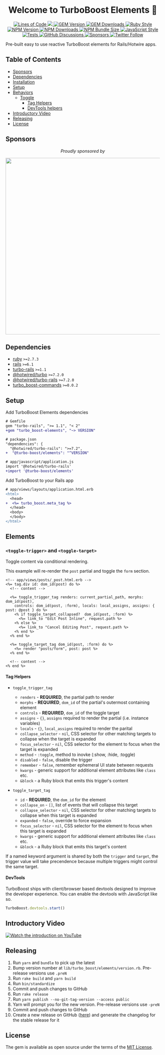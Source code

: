<p align="center">
  <h1 align="center">
    Welcome to TurboBoost Elements 👋
  </h1>
  <p align="center">
    <a href="http://blog.codinghorror.com/the-best-code-is-no-code-at-all/">
      <img alt="Lines of Code" src="https://img.shields.io/badge/loc-1131-47d299.svg" />
    </a>
    <a href="https://codeclimate.com/github/hopsoft/turbo_boost-elements/maintainability">
      <img src="https://api.codeclimate.com/v1/badges/7aac6daed3e4032e292e/maintainability" />
    </a>
    <a href="https://rubygems.org/gems/turbo_boost-elements">
      <img alt="GEM Version" src="https://img.shields.io/gem/v/turbo_boost-elements?color=168AFE&include_prereleases&logo=ruby&logoColor=FE1616">
    </a>
    <a href="https://rubygems.org/gems/turbo_boost-elements">
      <img alt="GEM Downloads" src="https://img.shields.io/gem/dt/turbo_boost-elements?color=168AFE&logo=ruby&logoColor=FE1616">
    </a>
    <a href="https://github.com/testdouble/standard">
      <img alt="Ruby Style" src="https://img.shields.io/badge/style-standard-168AFE?logo=ruby&logoColor=FE1616" />
    </a>
    <a href="https://www.npmjs.com/package/@turbo-boost/elements">
      <img alt="NPM Version" src="https://img.shields.io/npm/v/@turbo-boost/elements?color=168AFE&logo=npm">
    </a>
    <a href="https://www.npmjs.com/package/@turbo-boost/elements">
      <img alt="NPM Downloads" src="https://img.shields.io/npm/dm/@turbo-boost/elements?color=168AFE&logo=npm">
    </a>
    <a href="https://bundlephobia.com/package/@turbo-boost/elements@">
      <img alt="NPM Bundle Size" src="https://img.shields.io/bundlephobia/minzip/@turbo-boost/elements?label=bundle%20size&logo=npm&color=47d299">
    </a>
    <a href="https://github.com/sheerun/prettier-standard">
      <img alt="JavaScript Style" src="https://img.shields.io/badge/style-prettier--standard-168AFE?logo=javascript&logoColor=f4e137" />
    </a>
    <a href="https://github.com/hopsoft/turbo_boost-elements/actions/workflows/tests.yml">
      <img alt="Tests" src="https://github.com/hopsoft/turbo_boost-elements/actions/workflows/tests.yml/badge.svg" />
    </a>
    <a href="https://github.com/hopsoft/turbo_boost-elements/discussions" target="_blank">
      <img alt="GitHub Discussions" src="https://img.shields.io/github/discussions/hopsoft/turbo_boost-elements?color=168AFE&logo=github">
    </a>
    <a href="https://github.com/sponsors/hopsoft">
      <img alt="Sponsors" src="https://img.shields.io/github/sponsors/hopsoft?color=eb4aaa&logo=GitHub%20Sponsors" />
    </a>
    <a href="https://twitter.com/hopsoft">
      <img alt="Twitter Follow" src="https://img.shields.io/twitter/follow/hopsoft?logo=twitter&style=social">
    </a>
  </p>
</p>

Pre-built easy to use reactive TurboBoost elements for Rails/Hotwire apps.

<!-- Tocer[start]: Auto-generated, don't remove. -->

## Table of Contents

  - [Sponsors](#sponsors)
  - [Dependencies](#dependencies)
  - [Installation](#installation)
  - [Setup](#setup)
  - [Behaviors](#behaviors)
    - [Toggle](#toggle)
      - [Tag Helpers](#tag-helpers)
      - [DevTools helpers](#devtools-helpers)
  - [Introductory Video](#introductory-video)
  - [Releasing](#releasing)
  - [License](#license)

<!-- Tocer[finish]: Auto-generated, don't remove. -->

## Sponsors

<p align="center">
  <em>Proudly sponsored by</em>
</p>
<p align="center">
  <a href="https://www.clickfunnels.com?utm_source=hopsoft&utm_medium=open-source&utm_campaign=turbo_boost-elements">
    <img src="https://images.clickfunnel.com/uploads/digital_asset/file/176632/clickfunnels-dark-logo.svg" width="575" />
  </a>
</p>

## Dependencies

- [ruby](https://www.ruby-lang.org/) `>=2.7.3`
- [rails](https://rubygems.org/gems/rails) `>=6.1`
- [turbo-rails](https://rubygems.org/gems/turbo-rails) `>=1.1`
- [@hotwired/turbo](https://yarnpkg.com/package/@hotwired/turbo) `>=7.2.0`
- [@hotwired/turbo-rails](https://yarnpkg.com/package/@hotwired/turbo-rails) `>=7.2.0`
- [turbo_boost-commands](https://github.com/hopsoft/turbo_boost-commands) `>=0.0.2`

## Setup

Add TurboBoost Elements dependencies

```diff
# Gemfile
gem "turbo-rails", ">= 1.1", "< 2"
+gem "turbo_boost-elements", "~> VERSION"
```

```diff
# package.json
"dependencies": {
  "@hotwired/turbo-rails": ">=7.2",
+  "@turbo-boost/elements": "^VERSION"
```

```diff
# app/javascript/application.js
import '@hotwired/turbo-rails'
+import '@turbo-boost/elements'
```

Add TurboBoost to your Rails app

```diff
# app/views/layouts/application.html.erb
<html>
  <head>
+  <%= turbo_boost.meta_tag %>
  </head>
  <body>
  </body>
</html>
```

## Elements

### `<toggle-trigger>` and `<toggle-target>`

Toggle content via conditional rendering.

This example will re-render the `post` partial and toggle the `form` section.

```erb
<!-- app/views/posts/_post.html.erb -->
<%= tag.div id: dom_id(post) do %>
  <!-- content -->

  <%= toggle_trigger_tag renders: current_partial_path, morphs: dom_id(post),
    controls: dom_id(post, :form), locals: local_assigns, assigns: { post: @post } do %>
    <% if toggle_target_collapsed?  dom_id(post, :form) %>
      <%= link_to "Edit Post Inline", request.path %>
    <% else %>
      <%= link_to "Cancel Editing Post", request.path %>
    <% end %>
  <% end %>

  <%= toggle_target_tag dom_id(post, :form) do %>
    <%= render "posts/form", post: post %>
  <% end %>

  <!-- content -->
<% end %>
```

#### Tag Helpers

- `toggle_trigger_tag`

  - `renders` - **REQUIRED**, the partial path to render
  - `morphs` - **REQUIRED**, `dom_id` of the partial's outermost containing element
  - `controls` - **REQUIRED**, `dom_id` of the toggle target
  - `assigns` - `{}`, `assigns` required to render the partial (i.e. instance variables)
  - `locals` - `{}`, `local_assigns` required to render the parital
  - `collapse_selector` - `nil`, CSS selector for other matching targets to collapse when the target is expanded
  - `focus_selector` - `nil`, CSS selector for the element to focus when the target is expanded
  - `method` - `:toggle`, method to inovke (:show, :hide, :toggle)
  - `disabled` - `false`, disable the trigger
  - `remember` - `false`, remember ephemeral UI state between requests
  - `kwargs` - generic support for additional element attributes like `class` etc.
  - `&block` - a Ruby block that emits this trigger's content

- `toggle_target_tag`

  - `id` - **REQUIRED**, the `dom_id` for the element
  - `collapse_on` - `[]`, list of events that will collapse this target
  - `collapse_selector` - `nil`, CSS selector for other matching targets to collapse when this target is expanded
  - `expanded` - `false`, override to force expansion
  - `focus_selector` - `nil`, CSS selector for the element to focus when this target is expanded
  - `kwargs` - generic support for additional element attributes like `class` etc.
  - `&block` - a Ruby block that emits this target's content

If a named keyword argument is shared by both the `trigger` and `target`,
the trigger value will take precendence because multiple triggers might control the same target.

#### DevTools

TurboBoost ships with client/browser based devtools designed to improve the developer experience.
You can enable the devtools with JavaScript like so.

```js
TurboBoost.devtools.start()
```

## Introductory Video
[![Watch the introduction on YouTube](https://img.youtube.com/vi/WERDPzOz1sA/maxresdefault.jpg)](https://youtu.be/WERDPzOz1sA "Watch the introduction on YouTube")

## Releasing

1. Run `yarn` and `bundle` to pick up the latest
1. Bump version number at `lib/turbo_boost/elements/version.rb`. Pre-release versions use `.preN`
1. Run `rake build` and `yarn build`
1. Run `bin/standardize`
1. Commit and push changes to GitHub
1. Run `rake release`
1. Run `yarn publish --no-git-tag-version --access public`
1. Yarn will prompt you for the new version. Pre-release versions use `-preN`
1. Commit and push changes to GitHub
1. Create a new release on GitHub ([here](https://github.com/hopsoft/turbo_boost-elements/releases)) and generate the changelog for the stable release for it

## License

The gem is available as open source under the terms of the [MIT License](https://opensource.org/licenses/MIT).
